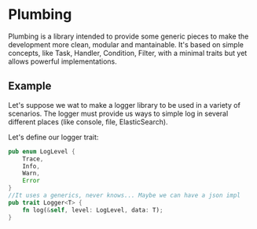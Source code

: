 # Plumbing 

Plumbing is a library intended to provide some generic pieces to make the development more clean, modular and mantainable.
It's based on simple concepts, like Task, Handler, Condition, Filter, with a minimal traits but yet allows powerful implementations.

## Example

Let's suppose we wat to make a logger library to be used in a variety of scenarios.
The logger must provide us ways to simple log in several different places (like console, file, ElasticSearch).

Let's define our logger trait:

```rust
pub enum LogLevel {
    Trace,
    Info,
    Warn,
    Error
}
//It uses a generics, never knows... Maybe we can have a json impl
pub trait Logger<T> {
    fn log(&self, level: LogLevel, data: T);
}
```
